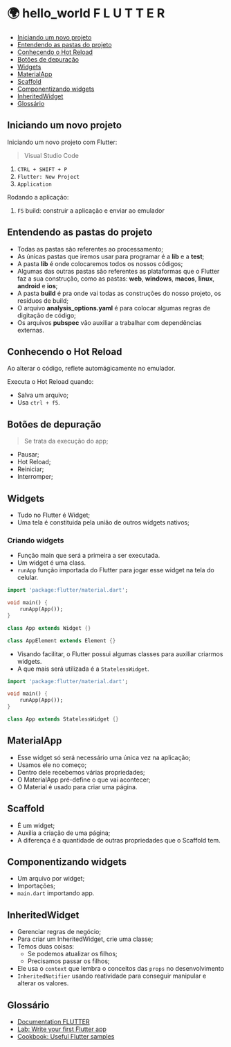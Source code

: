 # 🌍 hello_world F L U T T E R

- [Iniciando um novo projeto](#iniciando-um-novo-projeto)
- [Entendendo as pastas do projeto](#entendendo-as-pastas-do-projeto)
- [Conhecendo o Hot Reload](#conhecendo-o-hot-reload)
- [Botões de depuração](#botões-de-depuração)
- [Widgets](#widgets)
- [MaterialApp](#materialapp)
- [Scaffold](#scaffold)
- [Componentizando widgets](#componentizando-widgets)
- [InheritedWidget](#inheritedwidget)
- [Glossário](#glossário)

## Iniciando um novo projeto

Iniciando um novo projeto com Flutter:
> Visual Studio Code

1. `CTRL + SHIFT + P`
2. `Flutter: New Project`
3. `Application`

Rodando a aplicação:

1. `F5` build: construir a aplicação e enviar ao emulador

## Entendendo as pastas do projeto

- Todas as pastas são referentes ao processamento;
- As únicas pastas que iremos usar para programar é a **lib** e a **test**;
- A pasta **lib** é onde colocaremos todos os nossos códigos;
- Algumas das outras pastas são referentes as plataformas que o Flutter faz a sua construção, como as pastas: **web**, **windows**, **macos**, **linux**, **android** e **ios**;
- A pasta **build** é pra onde vai todas as construções do nosso projeto, os resíduos de build;
- O arquivo **analysis_options.yaml** é para colocar algumas regras de digitação de código;
- Os arquivos **pubspec** vão auxiliar a trabalhar com dependências externas.

## Conhecendo o Hot Reload

Ao alterar o código, reflete automágicamente no emulador.

Executa o Hot Reload quando:

- Salva um arquivo;
- Usa `ctrl + f5`.

## Botões de depuração

> Se trata da execução do app;

- Pausar;
- Hot Reload;
- Reiniciar;
- Interromper;

## Widgets

- Tudo no Flutter é Widget;
- Uma tela é constituida pela união de outros widgets nativos;

### Criando widgets

- Função main que será a primeira a ser executada.
- Um widget é uma class.
- `runApp` função importada do Flutter para jogar esse widget na tela do celular.

```dart
import 'package:flutter/material.dart';

void main() {
    runApp(App());
}

class App extends Widget {}

class AppElement extends Element {}
```

- Visando facilitar, o Flutter possui algumas classes para auxiliar criarmos widgets.
- A que mais será utilizada é a `StatelessWidget`.

```dart
import 'package:flutter/material.dart';

void main() {
    runApp(App());
}

class App extends StatelessWidget {}
```

## MaterialApp

- Esse widget só será necessário uma única vez na aplicação;
- Usamos ele no começo;
- Dentro dele recebemos várias propriedades;
- O MaterialApp pré-define o que vai acontecer;
- O Material é usado para criar uma página.

## Scaffold

- É um widget;
- Auxilia a criação de uma página;
- A diferença é a quantidade de outras propriedades que o Scaffold tem.

## Componentizando widgets

- Um arquivo por widget;
- Importações;
- `main.dart` importando app.

## InheritedWidget

- Gerenciar regras de negócio;
- Para criar um InheritedWidget, crie uma classe;
- Temos duas coisas:
  - Se podemos atualizar os filhos;
  - Precisamos passar os filhos;
- Ele usa o `context` que lembra o conceitos das `props` no desenvolvimento
- `InheritedNotifier` usando reatividade para conseguir manipular e alterar os valores.

## Glossário

- [Documentation FLUTTER](https://docs.flutter.dev/)
- [Lab: Write your first Flutter app](https://docs.flutter.dev/get-started/codelab)
- [Cookbook: Useful Flutter samples](https://docs.flutter.dev/cookbook)
